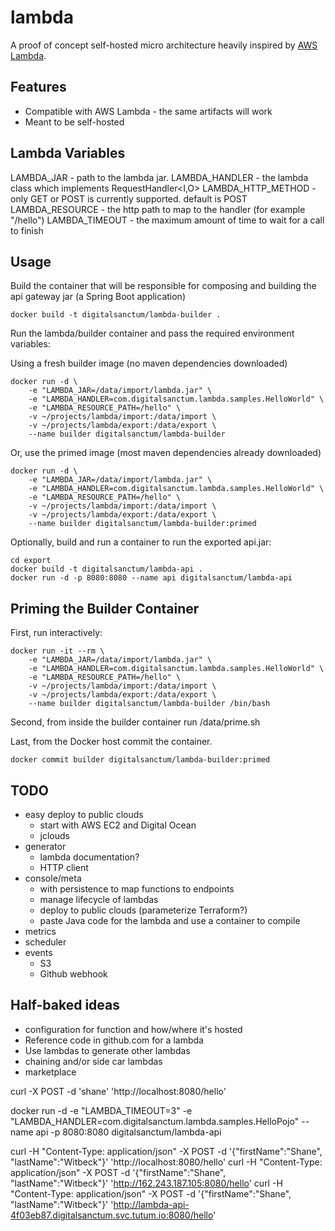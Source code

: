 
# lambda

A proof of concept self-hosted micro architecture heavily inspired by [AWS Lambda](https://aws.amazon.com/lambda/).

## Features
- Compatible with AWS Lambda - the same artifacts will work
- Meant to be self-hosted

## Lambda Variables

LAMBDA_JAR - path to the lambda jar.
LAMBDA_HANDLER - the lambda class which implements RequestHandler<I,O>
LAMBDA_HTTP_METHOD - only GET or POST is currently supported. default is POST
LAMBDA_RESOURCE - the http path to map to the handler (for example "/hello")
LAMBDA_TIMEOUT - the maximum amount of time to wait for a call to finish


## Usage

Build the container that will be responsible for composing and building the api gateway jar (a Spring Boot application)

    docker build -t digitalsanctum/lambda-builder .

Run the lambda/builder container and pass the required environment variables:

Using a fresh builder image (no maven dependencies downloaded)

    docker run -d \
        -e "LAMBDA_JAR=/data/import/lambda.jar" \
        -e "LAMBDA_HANDLER=com.digitalsanctum.lambda.samples.HelloWorld" \
        -e "LAMBDA_RESOURCE_PATH=/hello" \
        -v ~/projects/lambda/import:/data/import \
        -v ~/projects/lambda/export:/data/export \
        --name builder digitalsanctum/lambda-builder

Or, use the primed image (most maven dependencies already downloaded)

    docker run -d \
        -e "LAMBDA_JAR=/data/import/lambda.jar" \
        -e "LAMBDA_HANDLER=com.digitalsanctum.lambda.samples.HelloWorld" \
        -e "LAMBDA_RESOURCE_PATH=/hello" \
        -v ~/projects/lambda/import:/data/import \
        -v ~/projects/lambda/export:/data/export \
        --name builder digitalsanctum/lambda-builder:primed


Optionally, build and run a container to run the exported api.jar:

    cd export
    docker build -t digitalsanctum/lambda-api .
    docker run -d -p 8080:8080 --name api digitalsanctum/lambda-api


## Priming the Builder Container

First, run interactively:

    docker run -it --rm \
        -e "LAMBDA_JAR=/data/import/lambda.jar" \
        -e "LAMBDA_HANDLER=com.digitalsanctum.lambda.samples.HelloWorld" \
        -e "LAMBDA_RESOURCE_PATH=/hello" \
        -v ~/projects/lambda/import:/data/import \
        -v ~/projects/lambda/export:/data/export \
        --name builder digitalsanctum/lambda-builder /bin/bash

Second, from inside the builder container run /data/prime.sh

Last, from the Docker host commit the container.

    docker commit builder digitalsanctum/lambda-builder:primed



## TODO
- easy deploy to public clouds
    - start with AWS EC2 and Digital Ocean
    - jclouds
- generator
    - lambda documentation?
    - HTTP client
- console/meta
    - with persistence to map functions to endpoints
    - manage lifecycle of lambdas
    - deploy to public clouds (parameterize Terraform?)
    - paste Java code for the lambda and use a container to compile
- metrics
- scheduler
- events
    - S3
    - Github webhook

## Half-baked ideas
- configuration for function and how/where it's hosted
- Reference code in github.com for a lambda
- Use lambdas to generate other lambdas
- chaining and/or side car lambdas
- marketplace


curl -X POST -d 'shane' 'http://localhost:8080/hello'


docker run -d -e "LAMBDA_TIMEOUT=3" -e "LAMBDA_HANDLER=com.digitalsanctum.lambda.samples.HelloPojo" --name api -p 8080:8080 digitalsanctum/lambda-api

curl -H "Content-Type: application/json" -X POST -d '{"firstName":"Shane", "lastName":"Witbeck"}' 'http://localhost:8080/hello'
curl -H "Content-Type: application/json" -X POST -d '{"firstName":"Shane", "lastName":"Witbeck"}' 'http://162.243.187.105:8080/hello'
curl -H "Content-Type: application/json" -X POST -d '{"firstName":"Shane", "lastName":"Witbeck"}' 'http://lambda-api-4f03eb87.digitalsanctum.svc.tutum.io:8080/hello'

